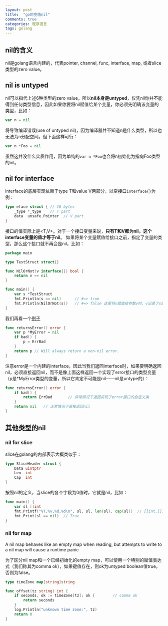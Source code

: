 ```yaml
---
layout: post
title:  "go的空值nil"
comments: true
categories: 程序语言
tags: golang
---
```

## nil的含义
nil是golang语言内建的，代表pointer, channel, func, interface, map, 或者slice类型的zero value。

## nil is untyped
nil可以指代上述6种类型的zero value，所以**nil本身是untyped**，仅凭nil你并不能得到任何类型信息，因此如果你要将nil赋值给某个变量，你必须先明确该变量的类型，比如：
```Go
var n = nil
```
将导致编译错误(use of untyped nil)，因为编译器并不知道n是什么类型，所以也无法为n分配空间。但下面这样可行：
```Go
var n *Foo = nil
```
虽然这并没什么实质作用，因为单纯的`var n *Foo`也会将n初始化为指向Foo类型的nil。

## nil for interface
interface的底层实现依赖于type T和value V两部分，以空接口`interface{}`为例：
```Go
type eface struct { // 16 bytes
	_type *_type    // T part
	data  unsafe.Pointer  // V part
}
```
接口的值实际上是&lt;T,V&gt;。对于一个接口变量来说，**只有T和V都为nil，这个interface变量的值才等于nil**。
如果将某个变量赋值给接口之前，指定了变量的类型，那么这个接口就不再会是nil，比如：
```Go
package main

type TestStruct struct{}

func NilOrNot(v interface{}) bool {
	return v == nil
}

func main() {
	var s *TestStruct
	fmt.Println(s == nil)      // #=> true
	fmt.Println(NilOrNot(s))   // #=> false 这里将s赋值给参数v时，v记录了s的类型，即其T part被置为*TestStruct
}
```
我们再看一个[例子](https://golang.google.cn/doc/faq#nil_error)
```Go
func returnsError() error {
	var p *MyError = nil
	if bad() {
		p = ErrBad
	}
	return p // Will always return a non-nil error.
}
```
注意error是一个内建的interface，因此当我们返回interface时，如果要明确返回nil，必须直接返回nil，而不是像上面这样返回一个实现了error接口的类型变量（p是&#42;MyError类型的变量，所以它肯定不可能是nil——nil是untype的）：
```Go
func returnsError() error {
	if bad() {
		return ErrBad       // 异常情况下返回实现了error接口的自定义类
	}
	return nil   // 正常情况下直接返回nil
}
```

## 其他类型的nil
### nil for slice
slice在golang的内部表示大概类似于：
```Go
type SliceHeader struct {
	Data uintptr
	Len  int
	Cap  int
}
```
按照nil的定义，当slice的各个字段为0值时，它就是nil，比如：
```Go
func main() {
    var sl []int
    fmt.Printf("%T,%v,%d,%d\n", sl, sl, len(sl), cap(sl))  // []int,[],0,0 
    fmt.Print(sl == nil)  // True
}
```
### nil for map
A nil map behaves like an empty map when reading, but attempts to write to a nil map will cause a runtime panic

为了区分nil map和一个已经初始化的empty map，可以使用一个特别的赋值表达式（我们称其为comma ok），如果键值存在，则ok为untyped boolean值true，否则为false。
```Go
type timeZone map[string]string

func offset(tz string) int {
    if seconds, ok := timeZone[tz]; ok {        // comma ok
        return seconds
    }
    log.Println("unknown time zone:", tz)
    return 0
}
```
